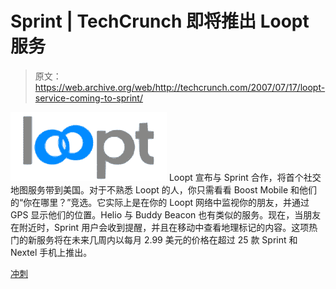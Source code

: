 # Sprint | TechCrunch 即将推出 Loopt 服务

> 原文：<https://web.archive.org/web/http://techcrunch.com/2007/07/17/loopt-service-coming-to-sprint/>

![loopt.png](img/6d64983f6a500fcf3814ffcd533c8f6b.png)
Loopt 宣布与 Sprint 合作，将首个社交地图服务带到美国。对于不熟悉 Loopt 的人，你只需看看 Boost Mobile 和他们的“你在哪里？”竞选。它实际上是在你的 Loopt 网络中监视你的朋友，并通过 GPS 显示他们的位置。Helio 与 Buddy Beacon 也有类似的服务。现在，当朋友在附近时，Sprint 用户会收到提醒，并且在移动中查看地理标记的内容。这项热门的新服务将在未来几周内以每月 2.99 美元的价格在超过 25 款 Sprint 和 Nextel 手机上推出。

[冲刺](https://web.archive.org/web/20160401200412/http://www.sprint.com/)